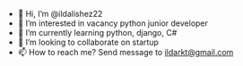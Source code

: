 - 👋 Hi, I’m @ildalishez22
- 👀 I’m interested in vacancy python junior developer
- 🌱 I’m currently learning python, django, C#
- 💞️ I’m looking to collaborate on startup 
- 📫 How to reach me?  Send message to  ildarkt@gmail.com

<!---
ildalishez22/ildalishez22 is a ✨ special ✨ repository because its `README.md` (this file) appears on your GitHub profile.
You can click the Preview link to take a look at your changes.
--->
